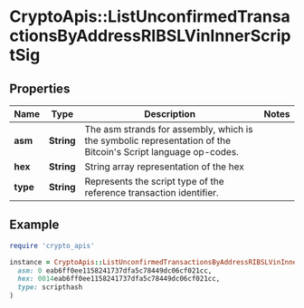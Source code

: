 # CryptoApis::ListUnconfirmedTransactionsByAddressRIBSLVinInnerScriptSig

## Properties

| Name | Type | Description | Notes |
| ---- | ---- | ----------- | ----- |
| **asm** | **String** | The asm strands for assembly, which is the symbolic representation of the Bitcoin&#39;s Script language op-codes. |  |
| **hex** | **String** | String array representation of the hex |  |
| **type** | **String** | Represents the script type of the reference transaction identifier. |  |

## Example

```ruby
require 'crypto_apis'

instance = CryptoApis::ListUnconfirmedTransactionsByAddressRIBSLVinInnerScriptSig.new(
  asm: 0 eab6ff0ee1158241737dfa5c78449dc06cf021cc,
  hex: 0014eab6ff0ee1158241737dfa5c78449dc06cf021cc,
  type: scripthash
)
```

